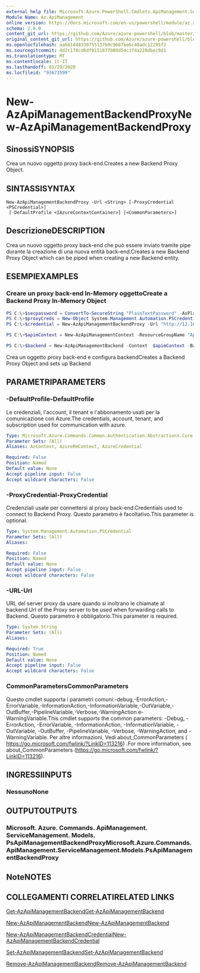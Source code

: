 ```yaml
---
external help file: Microsoft.Azure.PowerShell.Cmdlets.ApiManagement.ServiceManagement.dll-Help.xml
Module Name: Az.ApiManagement
online version: https://docs.microsoft.com/en-us/powershell/module/az.apimanagement/new-azapimanagementbackendproxy
schema: 2.0.0
content_git_url: https://github.com/Azure/azure-powershell/blob/master/src/ApiManagement/ApiManagement/help/New-AzApiManagementBackendProxy.md
original_content_git_url: https://github.com/Azure/azure-powershell/blob/master/src/ApiManagement/ApiManagement/help/New-AzApiManagementBackendProxy.md
ms.openlocfilehash: aa681d48330755137b9c9687be6c40adc12295f2
ms.sourcegitcommit: 4d2c178cd6df9151877b08d54c1f4a228dbec9d1
ms.translationtype: MT
ms.contentlocale: it-IT
ms.lasthandoff: 01/29/2020
ms.locfileid: "93673599"
---
```

# <span data-ttu-id="595b6-101">New-AzApiManagementBackendProxy</span><span class="sxs-lookup"><span data-stu-id="595b6-101">New-AzApiManagementBackendProxy</span></span>

## <span data-ttu-id="595b6-102">Sinossi</span><span class="sxs-lookup"><span data-stu-id="595b6-102">SYNOPSIS</span></span>
<span data-ttu-id="595b6-103">Crea un nuovo oggetto proxy back-end.</span><span class="sxs-lookup"><span data-stu-id="595b6-103">Creates a new Backend Proxy Object.</span></span>

## <span data-ttu-id="595b6-104">SINTASSI</span><span class="sxs-lookup"><span data-stu-id="595b6-104">SYNTAX</span></span>

```
New-AzApiManagementBackendProxy -Url <String> [-ProxyCredential <PSCredential>]
 [-DefaultProfile <IAzureContextContainer>] [<CommonParameters>]
```

## <span data-ttu-id="595b6-105">Descrizione</span><span class="sxs-lookup"><span data-stu-id="595b6-105">DESCRIPTION</span></span>
<span data-ttu-id="595b6-106">Crea un nuovo oggetto proxy back-end che può essere inviato tramite pipe durante la creazione di una nuova entità back-end.</span><span class="sxs-lookup"><span data-stu-id="595b6-106">Creates a new Backend Proxy Object which can be piped when creating a new Backend entity.</span></span>

## <span data-ttu-id="595b6-107">ESEMPI</span><span class="sxs-lookup"><span data-stu-id="595b6-107">EXAMPLES</span></span>

### <span data-ttu-id="595b6-108">Creare un proxy back-end In-Memory oggetto</span><span class="sxs-lookup"><span data-stu-id="595b6-108">Create a Backend Proxy In-Memory Object</span></span>
```powershell
PS C:\>$secpassword = ConvertTo-SecureString "PlainTextPassword" -AsPlainText -Force
PS C:\>$proxyCreds = New-Object System.Management.Automation.PSCredential ("foo", $secpassword)
PS C:\>$credential = New-AzApiManagementBackendProxy -Url "http://12.168.1.1:8080" -ProxyCredential $proxyCreds

PS C:\>$apimContext = New-AzApiManagementContext -ResourceGroupName "Api-Default-WestUS" -ServiceName "contoso"

PS C:\>$backend = New-AzApiManagementBackend -Context  $apimContext -BackendId 123 -Url 'https://contoso.com/awesomeapi' -Protocol http -Title "first backend" -SkipCertificateChainValidation $true -Proxy $credential -Description "backend with proxy server"
```

<span data-ttu-id="595b6-109">Crea un oggetto proxy back-end e configura backend</span><span class="sxs-lookup"><span data-stu-id="595b6-109">Creates a Backend Proxy Object and sets up Backend</span></span>

## <span data-ttu-id="595b6-110">PARAMETRI</span><span class="sxs-lookup"><span data-stu-id="595b6-110">PARAMETERS</span></span>

### <span data-ttu-id="595b6-111">-DefaultProfile</span><span class="sxs-lookup"><span data-stu-id="595b6-111">-DefaultProfile</span></span>
<span data-ttu-id="595b6-112">Le credenziali, l'account, il tenant e l'abbonamento usati per la comunicazione con Azure.</span><span class="sxs-lookup"><span data-stu-id="595b6-112">The credentials, account, tenant, and subscription used for communication with azure.</span></span>

```yaml
Type: Microsoft.Azure.Commands.Common.Authentication.Abstractions.Core.IAzureContextContainer
Parameter Sets: (All)
Aliases: AzContext, AzureRmContext, AzureCredential

Required: False
Position: Named
Default value: None
Accept pipeline input: False
Accept wildcard characters: False
```

### <span data-ttu-id="595b6-113">-ProxyCredential</span><span class="sxs-lookup"><span data-stu-id="595b6-113">-ProxyCredential</span></span>
<span data-ttu-id="595b6-114">Credenziali usate per connettersi al proxy back-end.</span><span class="sxs-lookup"><span data-stu-id="595b6-114">Credentials used to connect to Backend Proxy.</span></span> <span data-ttu-id="595b6-115">Questo parametro è facoltativo.</span><span class="sxs-lookup"><span data-stu-id="595b6-115">This parameter is optional.</span></span>

```yaml
Type: System.Management.Automation.PSCredential
Parameter Sets: (All)
Aliases:

Required: False
Position: Named
Default value: None
Accept pipeline input: False
Accept wildcard characters: False
```

### <span data-ttu-id="595b6-116">-URL</span><span class="sxs-lookup"><span data-stu-id="595b6-116">-Url</span></span>
<span data-ttu-id="595b6-117">URL del server proxy da usare quando si inoltrano le chiamate al backend.</span><span class="sxs-lookup"><span data-stu-id="595b6-117">Url of the Proxy server to be used when forwarding calls to Backend.</span></span>
<span data-ttu-id="595b6-118">Questo parametro è obbligatorio.</span><span class="sxs-lookup"><span data-stu-id="595b6-118">This parameter is required.</span></span>

```yaml
Type: System.String
Parameter Sets: (All)
Aliases:

Required: True
Position: Named
Default value: None
Accept pipeline input: False
Accept wildcard characters: False
```

### <span data-ttu-id="595b6-119">CommonParameters</span><span class="sxs-lookup"><span data-stu-id="595b6-119">CommonParameters</span></span>
<span data-ttu-id="595b6-120">Questo cmdlet supporta i parametri comuni:-debug,-ErrorAction,-ErrorVariable,-InformationAction,-InformationVariable,-OutVariable,-OutBuffer,-PipelineVariable,-Verbose,-WarningAction e-WarningVariable.</span><span class="sxs-lookup"><span data-stu-id="595b6-120">This cmdlet supports the common parameters: -Debug, -ErrorAction, -ErrorVariable, -InformationAction, -InformationVariable, -OutVariable, -OutBuffer, -PipelineVariable, -Verbose, -WarningAction, and -WarningVariable.</span></span> <span data-ttu-id="595b6-121">Per altre informazioni, Vedi about_CommonParameters ( https://go.microsoft.com/fwlink/?LinkID=113216) .</span><span class="sxs-lookup"><span data-stu-id="595b6-121">For more information, see about_CommonParameters (https://go.microsoft.com/fwlink/?LinkID=113216).</span></span>

## <span data-ttu-id="595b6-122">INGRESSI</span><span class="sxs-lookup"><span data-stu-id="595b6-122">INPUTS</span></span>

### <span data-ttu-id="595b6-123">Nessuno</span><span class="sxs-lookup"><span data-stu-id="595b6-123">None</span></span>

## <span data-ttu-id="595b6-124">OUTPUT</span><span class="sxs-lookup"><span data-stu-id="595b6-124">OUTPUTS</span></span>

### <span data-ttu-id="595b6-125">Microsoft. Azure. Commands. ApiManagement. ServiceManagement. Models. PsApiManagementBackendProxy</span><span class="sxs-lookup"><span data-stu-id="595b6-125">Microsoft.Azure.Commands.ApiManagement.ServiceManagement.Models.PsApiManagementBackendProxy</span></span>

## <span data-ttu-id="595b6-126">Note</span><span class="sxs-lookup"><span data-stu-id="595b6-126">NOTES</span></span>

## <span data-ttu-id="595b6-127">COLLEGAMENTI CORRELATI</span><span class="sxs-lookup"><span data-stu-id="595b6-127">RELATED LINKS</span></span>

[<span data-ttu-id="595b6-128">Get-AzApiManagementBackend</span><span class="sxs-lookup"><span data-stu-id="595b6-128">Get-AzApiManagementBackend</span></span>](./Get-AzApiManagementBackend)

[<span data-ttu-id="595b6-129">New-AzApiManagementBackend</span><span class="sxs-lookup"><span data-stu-id="595b6-129">New-AzApiManagementBackend</span></span>](./New-AzApiManagementBackend.md)

[<span data-ttu-id="595b6-130">New-AzApiManagementBackendCredential</span><span class="sxs-lookup"><span data-stu-id="595b6-130">New-AzApiManagementBackendCredential</span></span>](./New-AzApiManagementBackendCredential.md)

[<span data-ttu-id="595b6-131">Set-AzApiManagementBackend</span><span class="sxs-lookup"><span data-stu-id="595b6-131">Set-AzApiManagementBackend</span></span>](./Set-AzApiManagementBackend.md)

[<span data-ttu-id="595b6-132">Remove-AzApiManagementBackend</span><span class="sxs-lookup"><span data-stu-id="595b6-132">Remove-AzApiManagementBackend</span></span>](./Remove-AzApiManagementBackend.md)
